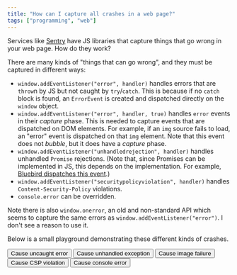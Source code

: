 ```yaml
---
title: "How can I capture all crashes in a web page?"
tags: ["programming", "web"]
---
```


Services like [Sentry](https://sentry.io/)
have JS libraries that capture things that go wrong in your web page.
How do they work?

There are many kinds of "things that can go wrong",
and they must be captured in different ways:

* `window.addEventListener("error", handler)`
  handles errors that are `throw`n by JS but not caught by `try`/`catch`.
  This is because if no `catch` block is found,
  an `ErrorEvent` is created and dispatched directly on the `window` object.
* `window.addEventListener("error", handler, true)`
  handles `error` events in their _capture_ phase.
  This is needed to capture events that are dispatched on DOM elements.
  For example, if an `img` source fails to load,
  an "error" event is dispatched on that `img` element.
  Note that this event does not _bubble_, but it does have a _capture_ phase.
* `window.addEventListener("unhandledrejection", handler)`
  handles unhandled `Promise` rejections.
  (Note that, since Promises can be implemented in JS,
  this depends on the implementation.
  For example, [Bluebird dispatches this event](http://bluebirdjs.com/docs/api/error-management-configuration.html).)
* `window.addEventListener("securitypolicyviolation", handler)`
  handles `Content-Security-Policy` violations.
* `console.error` can be overridden.

Note there is also `window.onerror`,
an old and non-standard API
which seems to capture the same errors as `window.addEventListener("error")`.
I don't see a reason to use it.

Below is a small playground demonstrating these different kinds of crashes.

<style>
  #crashlog > div {
    background: #eee;
    margin: 0.5em;
    border-radius: 0.5em;
  }
</style>

<div>
  <button onclick="causeUncaughtError()">Cause uncaught error</button>
  <button onclick="causeUnhandledRejection()">Cause unhandled exception</button>
  <button onclick="causeImageFailure()">Cause image failure</button>
  <button onclick="causeCSPViolation()">Cause CSP violation</button>
  <button onclick="causeConsoleError()">Cause console error</button>
<div>
<div id="crashlog" style="font-family: monospace; font-size: 0.8em;"></div>

<div id="resources">
</div>

<script>
  // https://stackoverflow.com/a/18391400/229792
  if (!('toJSON' in Error.prototype)) {
    Object.defineProperty(Error.prototype, 'toJSON', {
        value: function () {
            var alt = {};

            Object.getOwnPropertyNames(this).forEach(function (key) {
                alt[key] = this[key];
            }, this);

            return alt;
        },
        configurable: true,
        writable: true
    });
  }

  const cspMetaEl = document.createElement('meta');
  cspMetaEl.setAttribute("http-equiv", "Content-Security-Policy");
  cspMetaEl.setAttribute("content", "img-src 'self';");
  document.head.appendChild(cspMetaEl);

  const crashlogEl = document.getElementById("crashlog");
  const resourcesEl = document.getElementById("resources");

  function report(source, data) {
    const crashEl = document.createElement("div");
    crashEl.innerText = `${source}: ${JSON.stringify(data)}`;
    crashlogEl.appendChild(crashEl);
  }

  window.addEventListener("error", (errorEvent) => {
    const { filename, lineno, colno, error, message } = errorEvent;
    report("window.addEventListener('error')", { filename, lineno, colno, error, message });
  });
  window.addEventListener("error", (errorEvent) => {
    report("window.addEventListener('error', ..., true)", errorEvent);
  }, true);
  window.addEventListener("unhandledrejection", (ev) => {
    report("window.addEventListener('unhandledrejection')", ev)
  });
  window.addEventListener('securitypolicyviolation', (event) => {
    const { blockedURI, violatedDirective, originalPolicy } = event;
    report("window.addEventListener('securitypolicyviolation')", { blockedURI, violatedDirective, originalPolicy });
  });

  let originalConsoleError = console.error;
  console.error = function() {
    report("console.error", arguments);
    originalConsoleError.apply(console, arguments);
  };

  function clear() {
    crashlogEl.innerText = '';
  }

  function causeUncaughtError() {
    clear();
    throw new Error('An error from the button');
  }

  function causeUnhandledRejection() {
    clear();
    new Promise((resolve, reject) => {
      setTimeout(() => {
        reject(new Error('rejected!'));
      }, 100);
    });
  }

  function causeImageFailure() {
    clear();
    const imgEl = document.createElement("img");
    imgEl.setAttribute("src", "/fakeimage/" + Math.random().toString());
    resourcesEl.appendChild(imgEl);
  }

  function causeCSPViolation() {
    clear();
    const imgEl = document.createElement("img");
    imgEl.setAttribute("src", "https://example.com/csp-violation.png");
    resourcesEl.appendChild(imgEl);
  }

  function causeConsoleError() {
    clear();
    console.error("A console error");
  }
</script>
